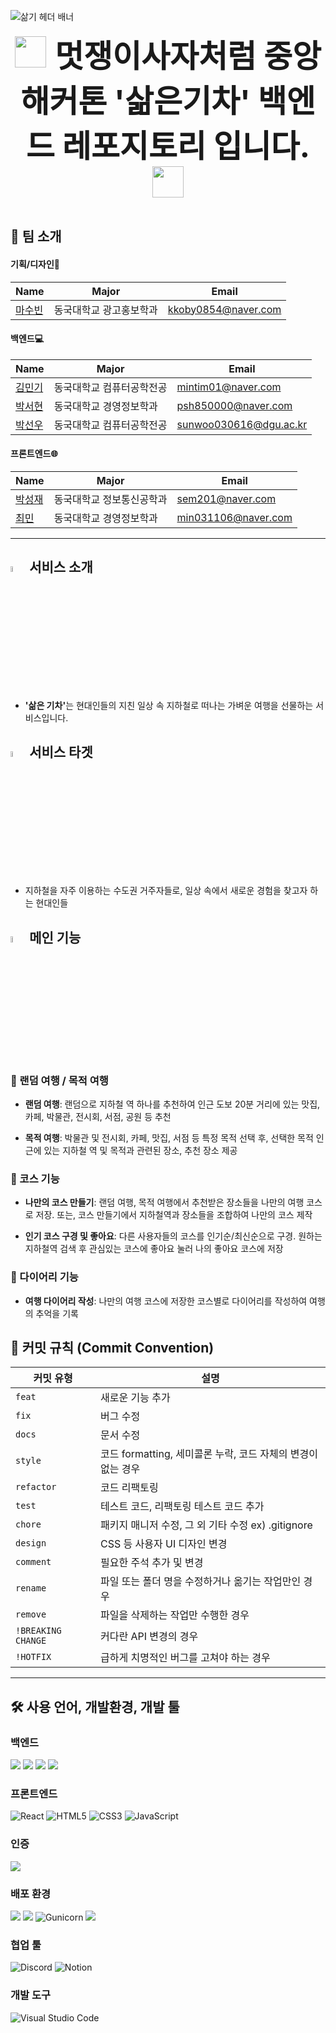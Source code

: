 ![삶기 헤더 배너](https://capsule-render.vercel.app/api?type=waving&color=gradient&height=150&section=header&text=Welcome%20to%20Boiled%20Train%20!&animation=twinkling&fontSize=40)

<div align="center" style="font-size: 50px;">
  <img src="https://github.com/user-attachments/assets/a8e2ec68-a3eb-429e-87a7-9350ecc62d07" width="50" height="50">
  <strong>멋쟁이사자처럼 중앙 해커톤 '삶은기차' 백엔드 레포지토리 입니다.</strong>
  <img src="https://github.com/user-attachments/assets/a8e2ec68-a3eb-429e-87a7-9350ecc62d07" width="50" height="50">
</div>
<br>

## 👋 팀 소개
#### 기획/디자인🎨
| Name                                         | Major            | Email                |
| -------------------------------------------- | --------------  | ----------------------- |
| [마수빈](https://github.com/kkoby0854)   | 동국대학교 광고홍보학과  | kkoby0854@naver.com |


#### 백엔드💻
| Name                                         | Major            | Email                |
| -------------------------------------------- | --------------  | ----------------------- |
| [김민기](https://github.com/mmig01)   | 동국대학교 컴퓨터공학전공  | mintim01@naver.com |
| [박서현](https://github.com/ParkSuhhyun) | 동국대학교 경영정보학과   | psh850000@naver.com |
| [박선우](https://github.com/sunwoo030616) | 동국대학교 컴퓨터공학전공    | sunwoo030616@dgu.ac.kr |


#### 프론트엔드🌐
| Name                                         | Major            | Email                |
| -------------------------------------------- | --------------  | ----------------------- |
| [박성재](https://github.com/sem201)   | 동국대학교 정보통신공학과  | sem201@naver.com |
| [최민](https://github.com/Minn-Choi) | 동국대학교 경영정보학과   | min031106@naver.com |


---
## <img width="5%" src="https://github.com/user-attachments/assets/fcf59ee3-f8b1-4d4f-adc6-9b07977db11f"> 서비스 소개

- <strong>'삶은 기차'</strong>는 현대인들의 지친 일상 속 지하철로 떠나는 가벼운 여행을 선물하는 서비스입니다.


## <img width="5%" src="https://github.com/user-attachments/assets/fcf59ee3-f8b1-4d4f-adc6-9b07977db11f"> 서비스 타겟

- 지하철을 자주 이용하는 수도권 거주자들로, 일상 속에서 새로운 경험을 찾고자 하는 현대인들

## <img width="5%" src="https://github.com/user-attachments/assets/fcf59ee3-f8b1-4d4f-adc6-9b07977db11f"> 메인 기능

### 🎲 랜덤 여행 / 목적 여행
- <strong>랜덤 여행</strong>: 랜덤으로 지하철 역 하나를 추천하여 인근 도보 20분 거리에 있는 맛집, 카페, 박물관, 전시회, 서점, 공원 등 추천

- <strong>목적 여행</strong>: 박물관 및 전시회, 카페, 맛집, 서점 등 특정 목적 선택 후, 선택한 목적 인근에 있는 지하철 역 및 목적과 관련된 장소, 추천 장소 제공
  
### 📍 코스 기능

- <strong>나만의 코스 만들기</strong>: 랜덤 여행, 목적 여행에서 추천받은 장소들을 나만의 여행 코스로 저장. 또는, 코스 만들기에서 지하철역과 장소들을 조합하여 나만의 코스 제작
  
- <strong>인기 코스 구경 및 좋아요</strong>: 다른 사용자들의 코스를 인기순/최신순으로 구경. 원하는 지하철역 검색 후 관심있는 코스에 좋아요 눌러 나의 좋아요 코스에 저장

### 📓 다이어리 기능
- <strong>여행 다이어리 작성</strong>: 나만의 여행 코스에 저장한 코스별로 다이어리를 작성하여 여행의 추억을 기록

## 🚀 커밋 규칙 (Commit Convention)

| **커밋 유형**      | **설명**                                                  |
|-------------------|---------------------------------------------------------|
| `feat`            | 새로운 기능 추가                                          |
| `fix`             | 버그 수정                                                 |
| `docs`            | 문서 수정                                                 |
| `style`           | 코드 formatting, 세미콜론 누락, 코드 자체의 변경이 없는 경우 |
| `refactor`        | 코드 리팩토링                                             |
| `test`            | 테스트 코드, 리팩토링 테스트 코드 추가                    |
| `chore`           | 패키지 매니저 수정, 그 외 기타 수정 ex) .gitignore         |
| `design`          | CSS 등 사용자 UI 디자인 변경                              |
| `comment`         | 필요한 주석 추가 및 변경                                   |
| `rename`          | 파일 또는 폴더 명을 수정하거나 옮기는 작업만인 경우       |
| `remove`          | 파일을 삭제하는 작업만 수행한 경우                        |
| `!BREAKING CHANGE`| 커다란 API 변경의 경우                                    |
| `!HOTFIX`         | 급하게 치명적인 버그를 고쳐야 하는 경우                   |

---
## 🛠️ 사용 언어, 개발환경, 개발 툴


### 백엔드
<img src="https://img.shields.io/badge/Python-3776AB?style=flat-square&logo=Python&logoColor=white"/> <img src="https://img.shields.io/badge/django-092E20?style=flat-square&logo=django&logoColor=white"/> <img src="https://img.shields.io/badge/Postman-FF6C37?style=flat-square&logo=Postman&logoColor=white"/> <img src="https://img.shields.io/badge/SQLite-003B57?style=flat-square&logo=SQLite&logoColor=white"/>

### 프론트엔드
![React](https://img.shields.io/badge/React-61DAFB?style=flat-square&logo=react&logoColor=ffffff)
![HTML5](https://img.shields.io/badge/-HTML5-E34F26?style=flat-square&logo=html5&logoColor=ffffff)
![CSS3](https://img.shields.io/badge/-CSS3-1572B6?style=flat-square&logo=css3)
![JavaScript](https://img.shields.io/badge/-JavaScript-F7DF1E?style=flat-square&logo=javascript&logoColor=000000)

### 인증
<img src="https://img.shields.io/badge/JWT-000000?style=flat-square&logo=JSON Web Tokens&logoColor=white"/>

### 배포 환경
<img src="https://img.shields.io/badge/Ubuntu-E95420?style=flat-square&logo=Ubuntu&logoColor=white"/> <img src="https://img.shields.io/badge/NGINX-009639?style=flat-square&logo=NGINX&logoColor=white"/> ![Gunicorn](https://img.shields.io/badge/gunicorn-%298729.svg?style=flat-square&logo=gunicorn&logoColor=white)  <img src="https://img.shields.io/badge/Amazon AWS-232F3E?style=flat-square&logo=amazonaws&logoColor=white"/>

### 협업 툴
![Discord](https://img.shields.io/badge/Discord-5865F2?style=flat-square&logo=discord&logoColor=ffffff)
![Notion](https://img.shields.io/badge/Notion-000000?style=flat-square&logo=notion&logoColor=ffffff)


### 개발 도구
![Visual Studio Code](https://img.shields.io/badge/Visual_Studio_Code-007ACC?style=flat-square&logo=visual-studio-code&logoColor=ffffff)

